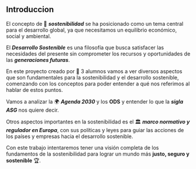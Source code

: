 ## **Introduccion**

El concepto de 🌱 _**sostenibilidad**_  se ha posicionado como un tema central para el desarrollo global, ya que necesitamos un equilibrio económico, social y ambiental.

El _**Desarrollo Sostenible**_ es una filosofía que busca satisfacer las necesidades del presente sin comprometer los recursos y oportunidades de las _**generaciones futuras**_.

En este proyecto creado por 👥 3 alumnos vamos a ver diversos aspectos que son fundamentales para la sostenibilidad y el desarrollo sostenible, comenzando con los conceptos para poder entender a qué nos referimos al hablar de estos puntos.

Vamos a analizar la 🌍 _**Agenda 2030**_ y los **ODS** y entender lo que la _**sigla ASG**_ nos quiere decir.

Otros aspectos importantes en la sostenibilidad es el 🏛️ _**marco normativo y regulador en Europa**_, con sus políticas y leyes para guiar las acciones de los países y empresas hacia el desarrollo sostenible.

Con este trabajo intentaremos tener una visión completa de los fundamentos de la sostenibilidad para lograr un mundo más **justo, seguro y sostenible** 🏆.
